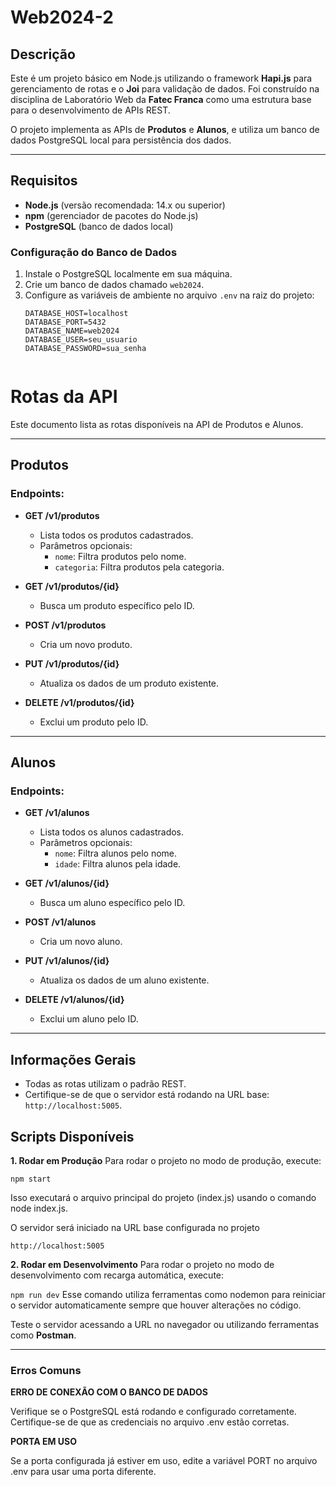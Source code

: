 # Web2024-2

## Descrição

Este é um projeto básico em Node.js utilizando o framework **Hapi.js** para gerenciamento de rotas e o **Joi** para validação de dados. Foi construído na disciplina de Laboratório Web da **Fatec Franca** como uma estrutura base para o desenvolvimento de APIs REST.

O projeto implementa as APIs de **Produtos** e **Alunos**, e utiliza um banco de dados PostgreSQL local para persistência dos dados.

---

## Requisitos

- **Node.js** (versão recomendada: 14.x ou superior)
- **npm** (gerenciador de pacotes do Node.js)
- **PostgreSQL** (banco de dados local)

### Configuração do Banco de Dados

1. Instale o PostgreSQL localmente em sua máquina.
2. Crie um banco de dados chamado `web2024`.
3. Configure as variáveis de ambiente no arquivo `.env` na raiz do projeto:
   ```env
   DATABASE_HOST=localhost
   DATABASE_PORT=5432
   DATABASE_NAME=web2024
   DATABASE_USER=seu_usuario
   DATABASE_PASSWORD=sua_senha


# Rotas da API

Este documento lista as rotas disponíveis na API de Produtos e Alunos.

---

## Produtos

### Endpoints:

- **GET /v1/produtos**
  - Lista todos os produtos cadastrados.
  - Parâmetros opcionais:
    - `nome`: Filtra produtos pelo nome.
    - `categoria`: Filtra produtos pela categoria.

- **GET /v1/produtos/{id}**
  - Busca um produto específico pelo ID.

- **POST /v1/produtos**
  - Cria um novo produto.

- **PUT /v1/produtos/{id}**
  - Atualiza os dados de um produto existente.

- **DELETE /v1/produtos/{id}**
  - Exclui um produto pelo ID.

---

## Alunos

### Endpoints:

- **GET /v1/alunos**
  - Lista todos os alunos cadastrados.
  - Parâmetros opcionais:
    - `nome`: Filtra alunos pelo nome.
    - `idade`: Filtra alunos pela idade.

- **GET /v1/alunos/{id}**
  - Busca um aluno específico pelo ID.

- **POST /v1/alunos**
  - Cria um novo aluno.

- **PUT /v1/alunos/{id}**
  - Atualiza os dados de um aluno existente.

- **DELETE /v1/alunos/{id}**
  - Exclui um aluno pelo ID.

---

## Informações Gerais

- Todas as rotas utilizam o padrão REST.
- Certifique-se de que o servidor está rodando na URL base: `http://localhost:5005`.



## Scripts Disponíveis
**1. Rodar em Produção**
Para rodar o projeto no modo de produção, execute:

`npm start`

Isso executará o arquivo principal do projeto (index.js) usando o comando node index.js.

O servidor será iniciado na URL base configurada no projeto

`http://localhost:5005`

**2. Rodar em Desenvolvimento**
Para rodar o projeto no modo de desenvolvimento com recarga automática, execute:

`npm run dev`
Esse comando utiliza ferramentas como nodemon para reiniciar o servidor automaticamente sempre que houver alterações no código.


Teste o servidor acessando a URL no navegador ou utilizando ferramentas como **Postman**.

------------

### Erros Comuns
**ERRO DE CONEXÃO COM O BANCO DE DADOS**

Verifique se o PostgreSQL está rodando e configurado corretamente.
Certifique-se de que as credenciais no arquivo .env estão corretas.

**PORTA EM USO**

Se a porta configurada já estiver em uso, edite a variável PORT no arquivo .env para usar uma porta diferente.